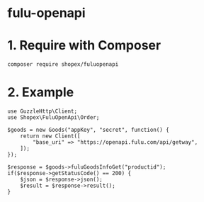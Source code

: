 # fulu-openapi

# 1. Require with Composer
```
composer require shopex/fuluopenapi
```

# 2. Example
```
use GuzzleHttp\Client;
use Shopex\FuluOpenApi\Order;

$goods = new Goods("appKey", "secret", function() {
    return new Client([
        "base_uri" => "https://openapi.fulu.com/api/getway",
    ]);
});

$response = $goods->fuluGoodsInfoGet("productid");
if($response->getStatusCode() == 200) {
    $json = $response->json();
    $result = $response->result();
}
```